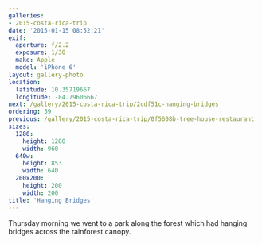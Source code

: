 ```yaml
---
galleries:
- 2015-costa-rica-trip
date: '2015-01-15 08:52:21'
exif:
  aperture: f/2.2
  exposure: 1/30
  make: Apple
  model: 'iPhone 6'
layout: gallery-photo
location:
  latitude: 10.35719667
  longitude: -84.79606667
next: /gallery/2015-costa-rica-trip/2cdf51c-hanging-bridges
ordering: 59
previous: /gallery/2015-costa-rica-trip/0f5608b-tree-house-restaurant
sizes:
  1280:
    height: 1280
    width: 960
  640w:
    height: 853
    width: 640
  200x200:
    height: 200
    width: 200
title: 'Hanging Bridges'
---
```


Thursday morning we went to a park along the forest which had hanging bridges across the rainforest canopy.
